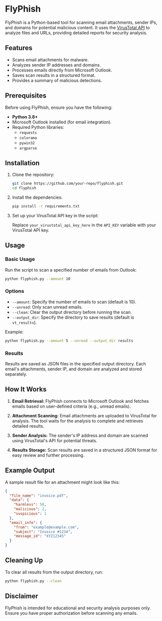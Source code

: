 # FlyPhish

FlyPhish is a Python-based tool for scanning email attachments, sender IPs, and domains for potential malicious content. It uses the [VirusTotal API](https://www.virustotal.com/) to analyze files and URLs, providing detailed reports for security analysis.

## Features

- Scans email attachments for malware.
- Analyzes sender IP addresses and domains.
- Processes emails directly from Microsoft Outlook.
- Saves scan results in a structured format.
- Provides a summary of malicious detections.

## Prerequisites

Before using FlyPhish, ensure you have the following:

- **Python 3.8+**
- Microsoft Outlook installed (for email integration).
- Required Python libraries:
  - `requests`
  - `colorama`
  - `pywin32`
  - `argparse`

## Installation

1. Clone the repository:

   ```bash
   git clone https://github.com/your-repo/flyphish.git
   cd flyphish
   ```

2. Install the dependencies:

   ```bash
   pip install -r requirements.txt
   ```

3. Set up your VirusTotal API key in the script:

   Replace `your_virustotal_api_key_here` in the `API_KEY` variable with your VirusTotal API key.

## Usage

### Basic Usage

Run the script to scan a specified number of emails from Outlook:

```bash
python flyphish.py --amount 10
```

### Options

- `--amount`: Specify the number of emails to scan (default is 10).
- `--unread`: Only scan unread emails.
- `--clean`: Clear the output directory before running the scan.
- `--output_dir`: Specify the directory to save results (default is `vt_results`).

Example:

```bash
python flyphish.py --amount 5 --unread --output_dir results
```

### Results

Results are saved as JSON files in the specified output directory. Each email's attachments, sender IP, and domain are analyzed and stored separately.

## How It Works

1. **Email Retrieval:**
   FlyPhish connects to Microsoft Outlook and fetches emails based on user-defined criteria (e.g., unread emails).

2. **Attachment Scanning:**
   Email attachments are uploaded to VirusTotal for analysis. The tool waits for the analysis to complete and retrieves detailed results.

3. **Sender Analysis:**
   The sender's IP address and domain are scanned using VirusTotal's API for potential threats.

4. **Results Storage:**
   Scan results are saved in a structured JSON format for easy review and further processing.

## Example Output

A sample result file for an attachment might look like this:

```json
{
  "file_name": "invoice.pdf",
  "data": {
    "harmless": 50,
    "malicious": 2,
    "suspicious": 1
  },
  "email_info": {
    "from": "example@example.com",
    "subject": "Invoice #1234",
    "message_id": "XYZ12345"
  }
}
```

## Cleaning Up

To clear all results from the output directory, run:

```bash
python flyphish.py --clean
```

## Disclaimer

FlyPhish is intended for educational and security analysis purposes only. Ensure you have proper authorization before scanning any emails.

